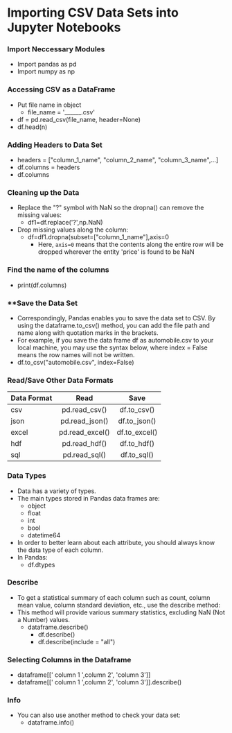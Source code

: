 # **Importing CSV Data Sets into Jupyter Notebooks**

### **Import Neccessary Modules** 
- Import pandas as pd
- Import numpy as np


### **Accessing CSV as a DataFrame**
- Put file name in object
    - file_name = '______.csv'
- df = pd.read_csv(file_name, header=None)
- df.head(n)


### **Adding Headers to Data Set**
- headers = ["column_1_name", "column_2_name", "column_3_name",...]
- df.columns = headers
- df.columns


### **Cleaning up the Data**
- Replace the "?" symbol with NaN so the dropna() can remove the missing values:
    -  df1=df.replace('?',np.NaN)
- Drop missing values along the column:
    - df=df1.dropna(subset=["column_1_name"],axis=0
        - Here, `axis=0` means that the contents along the entire row will be dropped wherever the entity 'price' is found to be NaN


### **Find the name of the columns**
- print(df.columns)


### **Save the Data Set
- Correspondingly, Pandas enables you to save the data set to CSV. By using the dataframe.to_csv() method, you can add the file path and name along with quotation marks in the brackets.
- For example, if you save the data frame df as automobile.csv to your local machine, you may use the syntax below, where index = False means the row names will not be written.
- df.to_csv("automobile.csv", index=False)


### **Read/Save Other Data Formats**
|Data Format|Read|Save|
|:----------|:--:|:--:|
|csv|pd.read_csv()|df.to_csv()|
|json|pd.read_json()|df.to_json()|
|excel|pd.read_excel()|df.to_excel()|
|hdf|pd.read_hdf()|df.to_hdf()|
|sql|pd.read_sql()|df.to_sql()|


### **Data Types**
- Data has a variety of types.
- The main types stored in Pandas data frames are:
    - object
    - float
    - int
    - bool
    - datetime64
- In order to better learn about each attribute, you should always know the data type of each column.
- In Pandas:
    - df.dtypes

### **Describe**
- To get a statistical summary of each column such as count, column mean value, column standard deviation, etc., use the describe method:
- This method will provide various summary statistics, excluding NaN (Not a Number) values.
    - dataframe.describe()
        - df.describe()
        - df.describe(include = "all")


### **Selecting Columns in the Dataframe**
- dataframe[[' column 1 ',column 2', 'column 3']]
- dataframe[[' column 1 ',column 2', 'column 3']].describe()


### **Info**
- You can also use another method to check your data set:
    - dataframe.info()